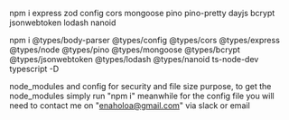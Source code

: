 npm i express zod config cors mongoose pino pino-pretty dayjs bcrypt jsonwebtoken lodash nanoid

npm i @types/body-parser @types/config @types/cors @types/express @types/node @types/pino @types/mongoose @types/bcrypt @types/jsonwebtoken @types/lodash @types/nanoid ts-node-dev typescript -D

node_modules and config for security and file size purpose, to get the node_modules simply run "npm i"
meanwhile for the config file you will need to contact me on "enaholoa@gmail.com" via slack or email
